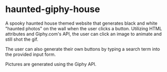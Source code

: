 # haunted-giphy-house

A spooky haunted house themed website that generates black and white "haunted photos" on the wall when the user clicks a button. Utilizing HTML attributes and Giphy.com's API, the user can click an image to animate and still shot the gif.

The user can also generate their own buttons by typing a search term into the provided input form. 

Pictures are generated using the Giphy API.

